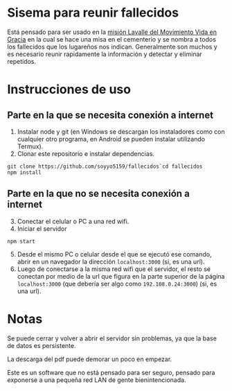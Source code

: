 # Sisema para reunir fallecidos

Está pensado para ser usado en la [misión Lavalle del Movimiento Vida en Gracia](https://mision-mvg.blogspot.com) en la cual se hace una misa en el cementerio y se nombra a todos los fallecidos que los lugareños nos indican. Generalmente son muchos y es necesario reunir rapidamente la información y detectar y eliminar repetidos.

# Instrucciones de uso

## Parte en la que se necesita conexión a internet
1. Instalar node y git (en Windows se descargan los instaladores como con cualquier otro programa, en Android se pueden instalar utilizando Termux).
2. Clonar este repositorio e instalar dependencias.

```
git clone https://github.com/soyyo5159/fallecidos`cd fallecidos
npm install 
```

## Parte en la que **no** se necesita conexión a internet
3. Conectar el celular o PC a una red wifi.
4. Iniciar el servidor
```
npm start
```
5. Desde el mismo PC o celular desde el que se ejecutó ese comando, abrir en un navegador la dirección `localhost:3000` (si, es una url).
6. Luego de conectarse a la misma red wifi que el servidor, el resto se conectan por medio de la url que figura en la parte superior de la página `localhost:3000` (que debería ser algo como `192.108.0.24:3000`) (si, es una url).

# Notas
Se puede cerrar y volver a abrir el servidor sin problemas, ya que la base de datos es persistente.

La descarga del pdf puede demorar un poco en empezar.

Este es un software que no está pensado para ser seguro, pensado para exponerse a una pequeña red LAN de gente bienintencionada.
